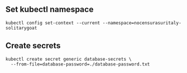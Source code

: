 ## Set kubectl namespace

```shell
kubectl config set-context --current --namespace=nocensurasuritaly-solitarygoat
```

## Create secrets

```shell
kubectl create secret generic database-secrets \
  --from-file=database-password=./database-password.txt
```
